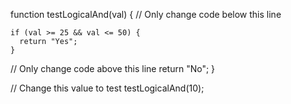 
function testLogicalAnd(val) {
  // Only change code below this line

  
    if (val >= 25 && val <= 50) {
      return "Yes";
    }
  

  // Only change code above this line
  return "No";
}

// Change this value to test
testLogicalAnd(10);
